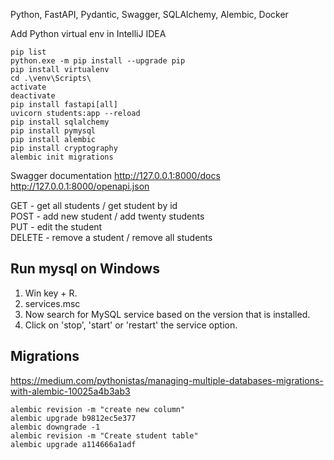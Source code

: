 Python, FastAPI, Pydantic, Swagger, SQLAlchemy, Alembic, Docker



Add Python virtual env in IntelliJ IDEA

```shell
pip list
python.exe -m pip install --upgrade pip
pip install virtualenv
cd .\venv\Scripts\
activate
deactivate
pip install fastapi[all]
uvicorn students:app --reload
pip install sqlalchemy
pip install pymysql
pip install alembic
pip install cryptography
alembic init migrations
```
Swagger documentation 
http://127.0.0.1:8000/docs
http://127.0.0.1:8000/openapi.json

GET - get all students / get student by id  
POST - add new student / add twenty students  
PUT - edit the student  
DELETE - remove a student / remove all students 


## Run mysql on Windows 
1. Win key + R.
2. services.msc
3. Now search for MySQL service based on the version that is installed.
4. Click on 'stop', 'start' or 'restart' the service option.

## Migrations
https://medium.com/pythonistas/managing-multiple-databases-migrations-with-alembic-10025a4b3ab3
```shell
alembic revision -m "create new column"
alembic upgrade b9812ec5e377
alembic downgrade -1
alembic revision -m "Create student table"
alembic upgrade a114666a1adf
```